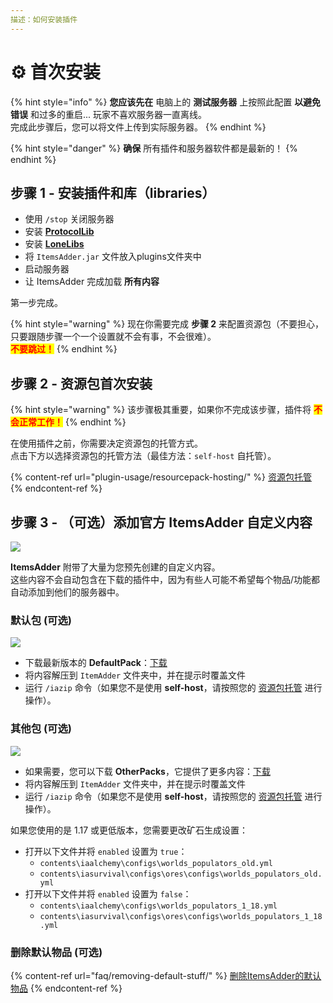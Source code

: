 ```yaml
---
描述：如何安装插件
---
```


# ⚙ 首次安装

{% hint style="info" %}
**您应该先在** 电脑上的 **测试服务器** 上按照此配置 **以避免错误** 和过多的重启... 玩家不喜欢服务器一直离线。\
完成此步骤后，您可以将文件上传到实际服务器。
{% endhint %}

{% hint style="danger" %}
**确保** 所有插件和服务器软件都是最新的！
{% endhint %}

## 步骤 1 - 安装插件和库（libraries）

* 使用 `/stop` 关闭服务器
* 安装 [**ProtocolLib**](https://ci.dmulloy2.net/job/ProtocolLib/lastSuccessfulBuild/)
* 安装 [**LoneLibs**](https://www.spigotmc.org/resources/lonelibs.75974/)
* 将 `ItemsAdder.jar` 文件放入plugins文件夹中
* 启动服务器
* 让 ItemsAdder 完成加载 **所有内容**

第一步完成。

{% hint style="warning" %}
现在你需要完成 **步骤 2** 来配置资源包（不要担心，只要跟随步骤一个一个设置就不会有事，不会很难）。\
<mark style="color:red;">**不要跳过！**</mark>
{% endhint %}

## 步骤 2 - 资源包首次安装

{% hint style="warning" %}
该步骤极其重要，如果你不完成该步骤，插件将 <mark style="color:red;">**不会正常工作！**</mark>
{% endhint %}

在使用插件之前，你需要决定资源包的托管方式。\
点击下方以选择资源包的托管方法（最佳方法：`self-host` 自托管）。

{% content-ref url="plugin-usage/resourcepack-hosting/" %}
[资源包托管](plugin-usage/resourcepack-hosting/)
{% endcontent-ref %}

## 步骤 3 - （可选）添加官方 ItemsAdder 自定义内容

![](.gitbook/assets/items\_showcase\_gif.apng)

**ItemsAdder** 附带了大量为您预先创建的自定义内容。\
这些内容不会自动包含在下载的插件中，因为有些人可能不希望每个物品/功能都自动添加到他们的服务器中。

### 默认包 (可选)

![](<.gitbook/assets/image (47).png>)

* 下载最新版本的 **DefaultPack**：[下载](https://github.com/ItemsAdder/DefaultPack/releases/latest)
* 将内容解压到 `ItemAdder` 文件夹中，并在提示时覆盖文件
* 运行 `/iazip` 命令（如果您不是使用 **self-host**，请按照您的 [资源包托管](plugin-usage/resourcepack-hosting/) 进行操作）。

### 其他包 (可选)

![](<.gitbook/assets/image (50).png>)

* 如果需要，您可以下载 **OtherPacks**，它提供了更多内容：[下载](https://github.com/ItemsAdder/OtherPacks/releases/latest)
* 将内容解压到 `ItemAdder` 文件夹中，并在提示时覆盖文件
* 运行 `/iazip` 命令（如果您不是使用 **self-host**，请按照您的 [资源包托管](plugin-usage/resourcepack-hosting/) 进行操作）。

如果您使用的是 1.17 或更低版本，您需要更改矿石生成设置：

* 打开以下文件并将 `enabled` 设置为 `true`：
  * `contents\iaalchemy\configs\worlds_populators_old.yml`
  * `contents\iasurvival\configs\ores\configs\worlds_populators_old.yml`
* 打开以下文件并将 `enabled` 设置为 `false`：
  * `contents\iaalchemy\configs\worlds_populators_1_18.yml`
  * `contents\iasurvival\configs\ores\configs\worlds_populators_1_18.yml`

### 删除默认物品 (可选)

{% content-ref url="faq/removing-default-stuff/" %}
[删除ItemsAdder的默认物品](faq/removing-default-stuff/)
{% endcontent-ref %}
